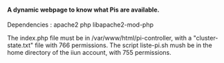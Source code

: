 
#### A dynamic webpage to know what Pis are available.

Dependencies : apache2 php libapache2-mod-php

The index.php file must be in /var/www/html/pi-controller, with a "cluster-state.txt" file with 766 permissions.
The script liste-pi.sh mush be in the home directory of the iiun account, with 755 permissions.